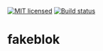 [![MIT licensed][mit-badge]][mit-url]
[![Build status][gh-actions-badge]][gh-actions-url]

[mit-badge]: https://img.shields.io/badge/license-MIT-blue.svg
[mit-url]: LICENSE
[gh-actions-badge]: https://github.com/shaladdle/fakeblok/workflows/Continuous%20integration/badge.svg
[gh-actions-url]: https://github.com/shaladdle/fakeblok/actions?query=workflow%3A%22Continuous+integration%22

# fakeblok
